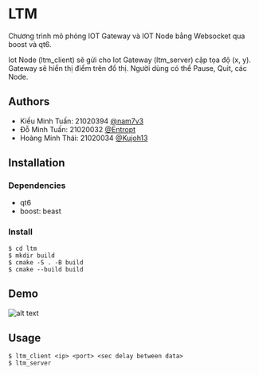 # LTM
Chương trình mô phỏng IOT Gateway và IOT Node bằng Websocket qua boost và qt6.

Iot Node (ltm_client) sẽ gửi cho Iot Gateway (ltm_server) cặp tọa độ (x, y). Gateway sẽ hiển thị điểm trên đồ thị. Người dùng có thể Pause, Quit, các Node.




## Authors

- Kiều Minh Tuấn: 21020394 [@nam7v3](https://www.github.com/nam7v3)
- Đỗ Minh Tuấn: 21020032 [@Entropt](https://www.github.com/Entropt)
- Hoàng Minh Thái: 21020034 [@Kujoh13](https://github.com/Kujoh13)


## Installation

### Dependencies
- qt6
- boost: beast

### Install
``` console
$ cd ltm
$ mkdir build
$ cmake -S . -B build
$ cmake --build build
```
## Demo

![alt text](https://imgur.com/fz11wvz.png)
## Usage

```console
$ ltm_client <ip> <port> <sec delay between data>
$ ltm_server
```


